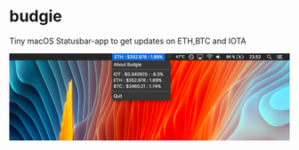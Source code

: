 # budgie
Tiny macOS Statusbar-app to get updates on ETH,BTC and IOTA

![Screenshot](https://raw.githubusercontent.com/ftlno/budgie/master/screenshot.png)
